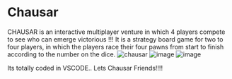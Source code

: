 # Chausar
CHAUSAR is an interactive multiplayer venture in which 4 players compete to see who can emerge victorious !!! 
It is a strategy board game for two to four players, in which the players race their four pawns from start to finish according to the number on the dice.
![chausar](https://user-images.githubusercontent.com/71165482/125236900-67739580-e302-11eb-83d5-3055c04e260a.jpeg)
![image](https://user-images.githubusercontent.com/71165482/125237100-c46f4b80-e302-11eb-9d9d-d5462ccde377.png)
![image](https://user-images.githubusercontent.com/71165482/125237156-dd77fc80-e302-11eb-8232-3c9eceba41f8.png)



Its totally coded in VSCODE..
Lets Chausar Friends!!!!
